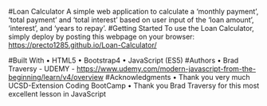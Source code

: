 #Loan Calculator
A simple web application to calculate a ‘monthly payment’, ‘total payment’ and ‘total interest’ based on user input of the ‘loan amount’, ‘interest’, and ‘years to repay’.
#Getting Started
To use the Loan Calculator, simply deploy by posting this webpage on your browser:
https://precto1285.github.io/Loan-Calculator/
 
#Built With
•	HTML5
•	Bootstrap4
•	JavaScript (ES5)
#Authors
•	Brad Traversy - UDEMY - https://www.udemy.com/modern-javascript-from-the-beginning/learn/v4/overview
#Acknowledgments
•	Thank you very much UCSD-Extension Coding BootCamp
•	Thank you Brad Traversy for this most excellent lesson in JavaScript
